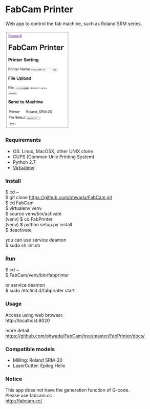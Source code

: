 FabCam Printer
===============

Web app to control the fab machine, such as Roland SRM series. <br>

<img src="https://raw.githubusercontent.com/ohwada/FabCam/master/FabPrinter/docs/fabprinter_main.png" width="200"  />

### Requirements
- OS: Linux, MacOSX, other UNIX clone <br>
- CUPS (Common Unix Printing System) <br>
- Python 2.7 <br>
- [Virtualenv](https://virtualenv.readthedocs.org/en/latest/) <br>

### Install
$ cd ~<br>
$ git clone https://github.com/ohwada/FabCam.git <br>
$ cd FabCam<br>
$ virtualenv venv <br>
$ source venv/bin/activate <br>
(venv) $ cd FabPrinter <br>
(venv) $ python setup.py install <br>
$ deactivate <br>

you can use service deamon <br>
$ sudo sh init.sh <br>

### Run
$ cd ~<br>
$ FabCam/venv/bin/fabprinter <br>

or service deamon <br>
$ sudo /etc/init.d/fabprinter start <br>

### Usage
Access using web browser. <br>
http://localhost:8020 <br>

more detail <br>
https://github.com/ohwada/FabCam/tree/master/FabPrinter/docs/ <br>

### Compatible models
- Milling: Roland SRM-20
- LaserCutter: Epilog Helix

### Notice
This app does not have the generation function of G-code. <br>
Please use fabcam.cc . <br>
http://fabcam.cc/ <br>
